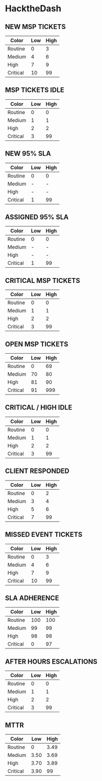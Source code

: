 # HacktheDash

## NEW MSP TICKETS
| Color         | Low   | High 	|
|---------------|-------|-------|
| Routine		| 0		|	3	|
| Medium		| 4		|	6	|
| High 			| 7		|	9	|
| Critical 		| 10	|	99	|

## MSP TICKETS IDLE
| Color         | Low   | High 	|
|---------------|-------|-------|
| Routine		| 0		|	0	|
| Medium		| 1		|	1	|
| High 			| 2		|	2	|
| Critical 		| 3		|	99	|

## NEW 95% SLA
| Color         | Low   | High 	|
|---------------|-------|-------|
| Routine		| 0		|	0	|
| Medium		| -		|	-	|
| High 			| -		|	-	|
| Critical 		| 1		|	99	|

## ASSIGNED 95% SLA
| Color         | Low   | High 	|
|---------------|-------|-------|
| Routine		| 0		|	0	|
| Medium		| -		|	-	|
| High 			| -		|	-	|
| Critical 		| 1		|	99	|

## CRITICAL MSP TICKETS
| Color         | Low   | High 	|
|---------------|-------|-------|
| Routine		| 0		|	0	|
| Medium		| 1		|	1	|
| High 			| 2		|	2	|
| Critical 		| 3		|	99	|

## OPEN MSP TICKETS
| Color         | Low   | High 	|
|---------------|-------|-------|
| Routine		| 0		|	69	|
| Medium		| 70	|	80	|
| High 			| 81	|	90	|
| Critical 		| 91	|	999	|

## CRITICAL / HIGH IDLE
| Color         | Low   | High 	|
|---------------|-------|-------|
| Routine		| 0		|	0	|
| Medium		| 1		|	1	|
| High 			| 2		|	2	|
| Critical 		| 3		|	99	|

## CLIENT RESPONDED
| Color         | Low   | High 	|
|---------------|-------|-------|
| Routine		| 0		|	2	|
| Medium		| 3		|	4	|
| High 			| 5		|	6	|
| Critical 		| 7		|	99	|

## MISSED EVENT TICKETS
| Color         | Low   | High 	|
|---------------|-------|-------|
| Routine		| 0		|	3	|
| Medium		| 4		|	6	|
| High 			| 7		|	9	|
| Critical 		| 10	|	99	|

## SLA ADHERENCE
| Color         | Low   | High 	|
|---------------|-------|-------|
| Routine		| 100	|	100	|
| Medium		| 99	|	99	|
| High 			| 98	|	98	|
| Critical 		| 0		|	97	|

## AFTER HOURS ESCALATIONS
| Color         | Low   | High 	|
|---------------|-------|-------|
| Routine		| 0		|	0	|
| Medium		| 1		|	1	|
| High 			| 2		|	2	|
| Critical 		| 3		|	99	|

## MTTR
| Color         | Low   | High 	|
|---------------|-------|-------|
| Routine		| 0		|	3.49|
| Medium		| 3.50	|	3.69|
| High 			| 3.70	|	3.89|
| Critical 		| 3.90	|	99	|
